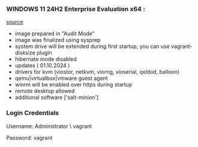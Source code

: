 ### WINDOWS 11 24H2 Enterprise Evaluation x64  :

[source](https://github.com/valengus/packer.git)

- image prepared in "Audit Mode"
- image was finalized using sysprep
- system drive will be extended during first startup, you can use vagrant-disksize plugin
- hibernate mode disabled
- updates ( 01.10.2024 )
- drivers for kvm (viostor, netkvm, viorng, vioserial, qxldod, balloon)
- qemu|virtualbox|vmware guest agent
- winrm will be enabled over https during startup
- remote desktop allowed
- additional software ['salt-minion']


### Login Credentials
Username: Administrator \ vagrant

Password: vagrant